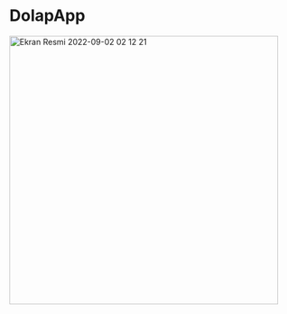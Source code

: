 # DolapApp

<img width="476" alt="Ekran Resmi 2022-09-02 02 12 21" src="https://user-images.githubusercontent.com/53395371/188027832-83421247-fbf8-4270-a1ae-3d2a97fa3f09.png">
